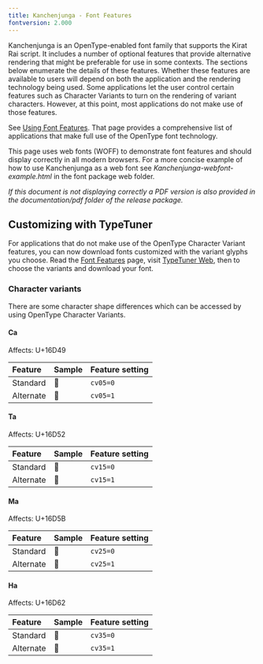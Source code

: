 ```yaml
---
title: Kanchenjunga - Font Features
fontversion: 2.000
---
```


Kanchenjunga is an OpenType-enabled font family that supports the Kirat Rai script. It includes a number of optional features that provide alternative rendering that might be preferable for use in some contexts. The sections below enumerate the details of these features. Whether these features are available to users will depend on both the application and the rendering technology being used. Some applications let the user control certain features such as Character Variants to turn on the rendering of variant characters. However, at this point, most applications do not make use of those features.

See [Using Font Features](https://software.sil.org/fonts/features/). That page provides a comprehensive list of applications that make full use of the OpenType font technology.

This page uses web fonts (WOFF) to demonstrate font features and should display correctly in all modern browsers. For a more concise example of how to use Kanchenjunga as a web font see *Kanchenjunga-webfont-example.html* in the font package web folder. 

*If this document is not displaying correctly a PDF version is also provided in the documentation/pdf folder of the release package.*

## Customizing with TypeTuner

For applications that do not make use of the OpenType Character Variant features, you can now download fonts customized with the variant glyphs you choose. Read the [Font Features](features.md) page, visit [TypeTuner Web](https://scripts.sil.org/ttw/fonts2go.cgi), then to choose the variants and download your font.

### Character variants

There are some character shape differences which can be accessed by using OpenType Character Variants.

#### Ca 

<span class='affects'>Affects: U+16D49</span>

Feature        | Sample | Feature setting
:------------- | :--------------- | :------------- 
Standard | <span class='Kanchenjunga-R normal'>&#x16D49;</span>| `cv05=0`
Alternate | <span class='Kanchenjunga-R normal' style='font-feature-settings: "cv05" 1'>&#x16D49;</span>| `cv05=1`

#### Ta 

<span class='affects'>Affects: U+16D52</span>

Feature        | Sample | Feature setting
:------------- | :--------------- | :------------- 
Standard | <span class='Kanchenjunga-R normal'>&#x16D52;</span>| `cv15=0`
Alternate | <span class='Kanchenjunga-R normal' style='font-feature-settings: "cv15" 1'>&#x16D52;</span>| `cv15=1`

#### Ma 

<span class='affects'>Affects: U+16D5B</span>

Feature        | Sample | Feature setting
:------------- | :--------------- | :------------- 
Standard  | <span class='Kanchenjunga-R normal'>&#x16D5B;</span>| `cv25=0`
Alternate | <span class='Kanchenjunga-R normal' style='font-feature-settings: "cv25" 1'>&#x16D5B;</span>| `cv25=1`

#### Ha 

<span class='affects'>Affects: U+16D62</span>

Feature        | Sample | Feature setting
:------------- | :--------------- | :------------- 
Standard | <span class='Kanchenjunga-R normal'>&#x16D62;</span>| `cv35=0`
Alternate | <span class='Kanchenjunga-R normal' style='font-feature-settings: "cv35" 1'>&#x16D62;</span>| `cv35=1`



<!-- PRODUCT SITE ONLY
[font id='Kanchenjunga' face='Kanchenjunga-Regular' bold='Kanchenjunga-Bold' size='150%']

-->


